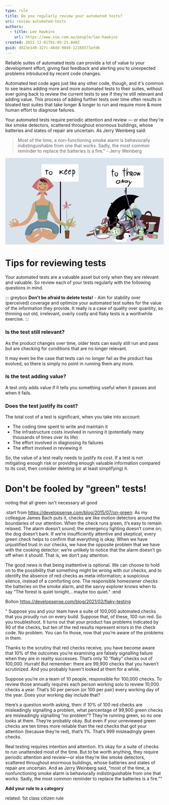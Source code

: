 ```yaml
---
type: rule
title: Do you regularly review your automated tests?
uri: review-automated-tests
authors:
  - title: Lee Hawkins
    url: https://www.ssw.com.au/people/lee-hawkins
created: 2022-12-01T01:09:23.840Z
guid: d823e149-327c-48dd-9049-12165573afd6
---
```

Reliable suites of automated tests can provide a lot of value to your development effort, giving fast feedback and alerting you to unexpected problems introduced by recent code changes.

Automated test code ages just like any other code, though, and it's common to see teams adding more and more automated tests to their suites, without ever going back to review the current tests to see if they're still relevant and adding value. This process of adding further tests over time often results in bloated test suites that take longer & longer to run and require more & more human effort to diagnose failures.

Your automated tests require periodic attention and review — or else they're like smoke detectors, scattered throughout enormous buildings, whose batteries and states of repair are uncertain. As Jerry Weinberg said:

> Most of the time, a non-functioning smoke alarm is behaviorally indistinguishable from one that works. Sadly, the most common reminder to replace the batteries is a fire."
>      - Jerry Weinberg 

<!--endintro-->

![Figure: keep stuff, throw away stuff](keep-throw-away.jpg)

# Tips for reviewing tests

Your automated tests are a valuable asset but only when they are relevant and valuable. So review each of your tests regularly with the following questions in mind.

::: greybox
**Don't be afraid to delete tests!** - Aim for stability over (perceived) coverage and optimize your automated test suites for the value of the information they provide. It really is a case of quality over quantity, so thinning out old, irrelevant, overly costly and flaky tests is a worthwhile exercise.
:::

### Is the test still relevant?

As the product changes over time, older tests can easily still run and pass but are checking for conditions that are no longer relevant. 

It may even be the case that tests can no longer fail as the product has evolved, so there is simply no point in running them any more. 

### Is the test adding value?

A test only adds value if it tells you something useful when it passes and when it fails.

### Does the test justify its cost?

The total cost of a test is significant, when you take into account:

* The coding time spent to write and maintain it
* The infrastructure costs involved in running it (potentially many thousands of times over its life)
* The effort involved in diagnosing its failures
* The effort involved in reviewing it

So, the value of a test really needs to justify its cost. If a test is not mitigating enough risk or providing enough valuable information compared to its cost, then consider deleting (or at least simplifying) it.

# Don't be fooled by "green" tests!
noting that all green isn't necessary all good

:start
from https://developsense.com/blog/2015/07/on-green:
As my colleague James Bach puts it, checks are like motion detectors around the boundaries of our attention. When the check runs green, it’s easy to remain relaxed. The alarm doesn’t sound; the emergency lighting doesn’t come on; the dog doesn’t bark. If we’re insufficiently attentive and skeptical, every green check helps to confirm that everything is okay.
When we have unjustified trust in our checks, we have the opposite problem that we have with the cooking detector: we’re unlikely to notice that the alarm doesn’t go off when it should. That is, we don’t pay attention.


The good news is that being inattentive is optional. We can choose to hold on to the possibility that something might be wrong with our checks, and to identify the absence of red checks as meta-information; a suspicious silence, instead of a comforting one. The responsible homeowner checks the batteries on the smoke alarm, and the savvy explorer knows when to say “The forest is quiet tonight… maybe too quiet."
:end

Bolton https://developsense.com/blog/2021/02/flaky-testing

" Suppose you and your team have a suite of 100,000 automated checks that you proudly run on every build. Suppose that, of these, 100 run red. So you troubleshoot. It turns out that your product has problems indicated by 90 of the checks, but ten of the red results represent errors in the check code. No problem. You can fix those, now that you’re aware of the problems in them.

Thanks to the scrutiny that red checks receive, you have become aware that 10% of the outcomes you’re examining are falsely signalling failure when they are in reality successes. That’s only 10 “flaky” checks out of 100,000. Hurrah! But remember: there are 99,900 checks that you haven’t scrutinized. And you probably haven’t looked at them for a while.

Suppose you’re on a team of 10 people, responsible for 100,000 checks. To review those annually requires each person working solo to review 10,000 checks a year. That’s 50 per person (or 100 per pair) every working day of the year. Does your working day include that?

Here’s a question worth asking, then: if 10% of 100 red checks are misleadingly signalling a problem, what percentage of 99,900 green checks are misleadingly signalling “no problem”? They’re running green, so no one looks at them. They’re probably okay. But even if your unreviewed green checks are ten times more reliable than the red checks that got your attention (because they’re red), that’s 1%. That’s 999 misleadingly green checks.

Real testing requires intention and attention. It’s okay for a suite of checks to run unattended most of the time. But to be worth anything, they require periodic attention and review—or else they’re like smoke detectors, scattered throughout enormous buildings, whose batteries and states of repair are uncertain. And as Jerry Weinberg said, “most of the time, a nonfunctioning smoke alarm is behaviorally indistinguishable from one that works. Sadly, the most common reminder to replace the batteries is a fire.”"

**Add your rule to a category**

related: 1st class citizen rule